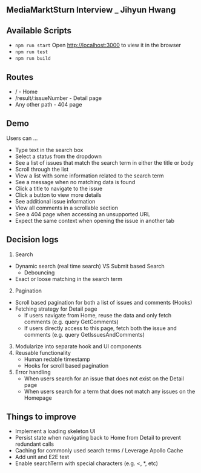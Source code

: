 ## MediaMarktSturn Interview _ Jihyun Hwang

## Available Scripts
- `npm run start`
Open [http://localhost:3000](http://localhost:3000) to view it in the browser
- `npm run test`
- `npm run build`

## Routes
- / -  Home
- /result/:issueNumber - Detail page
- Any other path - 404 page

## Demo
Users can ...
- Type text in the search box
- Select a status from the dropdown
- See a list of issues that match the search term in either the title or body
- Scroll through the list
- View a list with some information related to the search term
- See a message when no matching data is found
- Click a title to navigate to the issue
- Click a button to view more details
- See additional issue information
- View all comments in a scrollable section
- See a 404 page when accessing an unsupported URL
- Expect the same context when opening the issue in another tab


## Decision logs
1. Search 
- Dynamic search (real time search) VS Submit based Search
    - Debouncing
- Exact or loose matching in the search term
2. Pagination
- Scroll based pagination for both a list of issues and comments (Hooks)
- Fetching strategy for Detail page
    - If users navigate from Home, reuse the data and only fetch comments (e.g. query GetComments)
    - If users directly access to this page, fetch both the issue and comments (e.g. query GetIssuesAndComments)
3. Modularize into separate hook and UI components
4. Reusable functionality
    - Human redable timestamp
    - Hooks for scroll based pagination 
5. Error handling 
    - When users search for an issue that does not exist on the Detail page
    - When users search for a term that does not match any issues on the Homepage

## Things to improve 
- Implement a loading skeleton UI
- Persist state when navigating back to Home from Detail to prevent redundant calls
- Caching for commonly used search terms / Leverage Apollo Cache
- Add unit and E2E test
- Enable searchTerm with special characters (e.g. <, *, etc)
